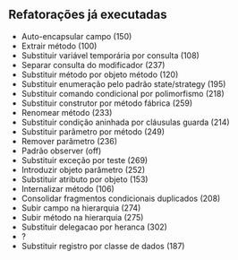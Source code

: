 Refatorações já executadas
--------------------------

* Auto-encapsular campo (150)
* Extrair método (100)
* Substituir variável temporária por consulta (108)
* Separar consulta do modificador (237)
* Substituir método por objeto método (120)
* Substituir enumeração pelo padrão state/strategy (195)
* Substituir comando condicional por polimorfismo (218)
* Substituir construtor por método fábrica (259)
* Renomear método (233)
* Substituir condição aninhada por cláusulas guarda (214)
* Substituir parâmetro por método (249)
* Remover parâmetro (236)
* Padrão observer (off)
* Substituir exceção por teste (269)
* Introduzir objeto parâmetro (252)
* Substituir atributo por objeto (153)
* Internalizar método (106)
* Consolidar fragmentos condicionais duplicados (208)
* Subir campo na hierarquia (274)
* Subir método na hierarquia (275)
* Substituir delegacao por heranca (302)
* ?
* Substituir registro por classe de dados (187)
